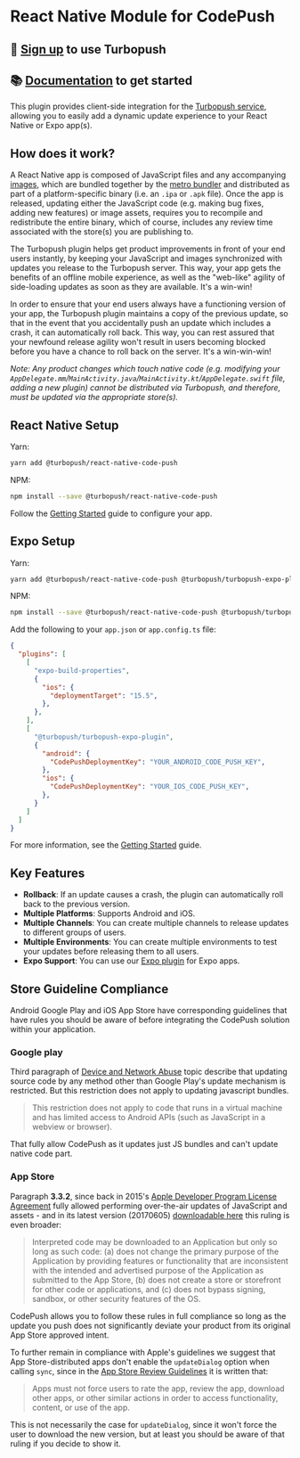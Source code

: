 # React Native Module for CodePush
## 🚀 [Sign up](https://accounts.turbopush.org/sign-up) to use Turbopush
## 📚 [Documentation](https://docs.turbopush.org) to get started

This plugin provides client-side integration for the [Turbopush service](https://turbopush.org/), allowing you to easily add a dynamic update experience to your React Native or Expo app(s).

## How does it work?

A React Native app is composed of JavaScript files and any accompanying [images](https://reactnative.dev/docs/image), which are bundled together by the [metro bundler](https://github.com/facebook/metro) and distributed as part of a platform-specific binary (i.e. an `.ipa` or `.apk` file). Once the app is released, updating either the JavaScript code (e.g. making bug fixes, adding new features) or image assets, requires you to recompile and redistribute the entire binary, which of course, includes any review time associated with the store(s) you are publishing to.

The Turbopush plugin helps get product improvements in front of your end users instantly, by keeping your JavaScript and images synchronized with updates you release to the Turbopush server. This way, your app gets the benefits of an offline mobile experience, as well as the "web-like" agility of side-loading updates as soon as they are available. It's a win-win!

In order to ensure that your end users always have a functioning version of your app, the Turbopush plugin maintains a copy of the previous update, so that in the event that you accidentally push an update which includes a crash, it can automatically roll back. This way, you can rest assured that your newfound release agility won't result in users becoming blocked before you have a chance to roll back on the server. It's a win-win-win!

*Note: Any product changes which touch native code (e.g. modifying your `AppDelegate.mm`/`MainActivity.java`/`MainActivity.kt`/`AppDelegate.swift` file, adding a new plugin) cannot be distributed via Turbopush, and therefore, must be updated via the appropriate store(s).*

## React Native Setup

Yarn:
```bash
yarn add @turbopush/react-native-code-push
```

NPM:
```bash
npm install --save @turbopush/react-native-code-push
```

Follow the [Getting Started](https://docs.turbopush.org/?platform=react-native) guide to configure your app.

## Expo Setup

Yarn:
```bash
yarn add @turbopush/react-native-code-push @turbopush/turbopush-expo-plugin expo-build-properties
```

NPM:
```bash
npm install --save @turbopush/react-native-code-push @turbopush/turbopush-expo-plugin expo-build-properties
```

Add the following to your `app.json` or `app.config.ts` file:

```json
{
  "plugins": [
    [
      "expo-build-properties",
      {
        "ios": {
          "deploymentTarget": "15.5",
        },
      },
    ],
    [
      "@turbopush/turbopush-expo-plugin",
      {
        "android": {
          "CodePushDeploymentKey": "YOUR_ANDROID_CODE_PUSH_KEY",
        },
        "ios": {
          "CodePushDeploymentKey": "YOUR_IOS_CODE_PUSH_KEY",
        },
      }
    ]
  ]
}
```

For more information, see the [Getting Started](https://docs.turbopush.org/?platform=expo) guide.

## Key Features

- **Rollback**: If an update causes a crash, the plugin can automatically roll back to the previous version.
- **Multiple Platforms**: Supports Android and iOS.
- **Multiple Channels**: You can create multiple channels to release updates to different groups of users.
- **Multiple Environments**: You can create multiple environments to test your updates before releasing them to all users.
- **Expo Support**: You can use our [Expo plugin](https://docs.turbopush.org/setup/expo-setup) for Expo apps.

## Store Guideline Compliance

Android Google Play and iOS App Store have corresponding guidelines that have rules you should be aware of before integrating the CodePush solution within your application.

### Google play

Third paragraph of [Device and Network Abuse](https://support.google.com/googleplay/android-developer/answer/9888379?hl=en) topic describe that updating source code by any method other than Google Play's update mechanism is restricted. But this restriction does not apply to updating javascript bundles.
> This restriction does not apply to code that runs in a virtual machine and has limited access to Android APIs (such as JavaScript in a webview or browser).

That fully allow CodePush as it updates just JS bundles and can't update native code part.

### App Store

Paragraph **3.3.2**, since back in 2015's [Apple Developer Program License Agreement](https://developer.apple.com/programs/ios/information/) fully allowed performing over-the-air updates of JavaScript and assets -  and in its latest version (20170605) [downloadable here](https://developer.apple.com/terms/) this ruling is even broader:

> Interpreted code may be downloaded to an Application but only so long as such code: (a) does not change the primary purpose of the Application by providing features or functionality that are inconsistent with the intended and advertised purpose of the Application as submitted to the App Store, (b) does not create a store or storefront for other code or applications, and (c) does not bypass signing, sandbox, or other security features of the OS.

CodePush allows you to follow these rules in full compliance so long as the update you push does not significantly deviate your product from its original App Store approved intent.

To further remain in compliance with Apple's guidelines we suggest that App Store-distributed apps don't enable the `updateDialog` option when calling `sync`, since in the [App Store Review Guidelines](https://developer.apple.com/app-store/review/guidelines/) it is written that:

> Apps must not force users to rate the app, review the app, download other apps, or other similar actions in order to access functionality, content, or use of the app.

This is not necessarily the case for `updateDialog`, since it won't force the user to download the new version, but at least you should be aware of that ruling if you decide to show it.

